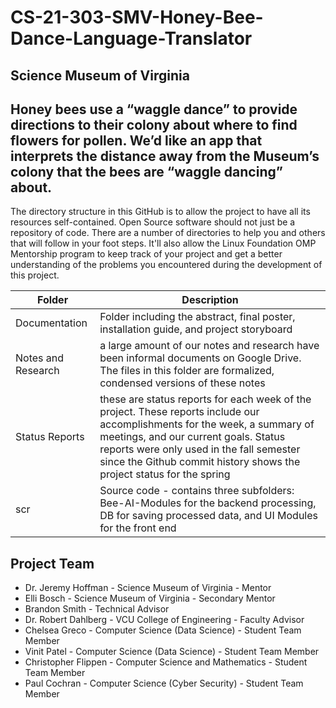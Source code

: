 # CS-21-303-SMV-Honey-Bee-Dance-Language-Translator
## Science Museum of Virginia
## Honey bees use a “waggle dance” to provide directions to their colony about where to find flowers for pollen. We’d like an app that interprets the distance away from the Museum’s colony that the bees are “waggle dancing” about. 
The directory structure in this GitHub is to allow the project to have all its resources self-contained.
Open Source software should not just be a repository of code.  There are a number of directories to help you and others that will 
follow in your foot steps.  It'll also allow the Linux Foundation OMP Mentorship program to keep track of your project and get
a better understanding of the problems you encountered during the development of this project.

| Folder | Description |
|---|---|
| Documentation |  Folder including the abstract, final poster, installation guide, and project storyboard |
| Notes and Research | a large amount of our notes and research have been informal documents on Google Drive. The files in this folder are formalized, condensed versions of these notes |
| Status Reports | these are status reports for each week of the project. These reports include our accomplishments for the week, a summary of meetings, and our current goals. Status reports were only used in the fall semester since the Github commit history shows the project status for the spring |
| scr | Source code - contains three subfolders: Bee-AI-Modules for the backend processing, DB for saving processed data, and UI Modules for the front end |

## Project Team
- Dr. Jeremy Hoffman  - Science Museum of Virginia - Mentor
- Elli Bosch - Science Museum of Virginia - Secondary Mentor
- Brandon Smith - Technical Advisor
- Dr. Robert Dahlberg - VCU College of Engineering - Faculty Advisor
- Chelsea Greco - Computer Science (Data Science) - Student Team Member
- Vinit Patel - Computer Science (Data Science) - Student Team Member
- Christopher Flippen - Computer Science and Mathematics - Student Team Member
- Paul Cochran - Computer Science (Cyber Security) - Student Team Member
